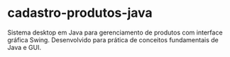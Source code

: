 # cadastro-produtos-java
Sistema desktop em Java para gerenciamento de produtos com interface gráfica Swing. Desenvolvido para prática de conceitos fundamentais de Java e GUI.
